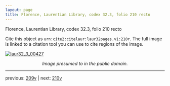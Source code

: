 ```yaml
---
layout: page
title: Florence, Laurentian Library, codex 32.3, folio 210 recto
---
```


Florence, Laurentian Library, codex 32.3, folio 210 recto

Cite this object as `urn:cite2:citelaur:laur32pages.v1:210r`.  The full image is linked to a citation tool you can use to cite regions of the image.

[![laur32_3_00427](http://www.homermultitext.org/iipsrv?IIIF=/project/homer/pyramidal/deepzoom/citelaur/laur32imgs/v1/laur32_3_00427.tif/full/800,/0/default.jpg)](http://www.homermultitext.org/ict2/?urn=urn:cite2:citelaur:laur32imgs.v1:laur32_3_00427) 

<p style="text-align: center; font-style: italic;">Image presumed to in the public domain.</p>

---

previous: [209v](../209v/) | next: [210v](../210v/)